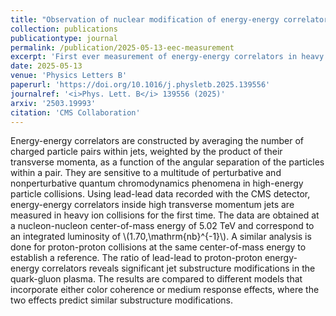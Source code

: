 ```yaml
---
title: "Observation of nuclear modification of energy-energy correlators inside jets in heavy ion collisions"
collection: publications
publicationtype: journal
permalink: /publication/2025-05-13-eec-measurement
excerpt: 'First ever measurement of energy-energy correlators in heavy ion collisions.'
date: 2025-05-13
venue: 'Physics Letters B'
paperurl: 'https://doi.org/10.1016/j.physletb.2025.139556'
journalref: '<i>Phys. Lett. B</i> 139556 (2025)'
arxiv: '2503.19993'
citation: 'CMS Collaboration'
---
```


Energy-energy correlators are constructed by averaging the number of charged particle pairs within jets, weighted by the product of their transverse momenta, as a function of the angular separation of the particles within a pair. They are sensitive to a multitude of perturbative and nonperturbative quantum chromodynamics phenomena in high-energy particle collisions. Using lead-lead data recorded with the CMS detector, energy-energy correlators inside high transverse momentum jets are measured in heavy ion collisions for the first time. The data are obtained at a nucleon-nucleon center-of-mass energy of 5.02 TeV and correspond to an integrated luminosity of \\(1.70\,\mathrm{nb}^{-1}\\). A similar analysis is done for proton-proton collisions at the same center-of-mass energy to establish a reference. The ratio of lead-lead to proton-proton energy-energy correlators reveals significant jet substructure modifications in the quark-gluon plasma. The results are compared to different models that incorporate either color coherence or medium response effects, where the two effects predict similar substructure modifications.
